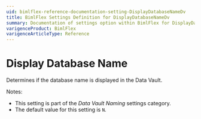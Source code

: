 ```yaml
---
uid: bimlflex-reference-documentation-setting-DisplayDatabaseNameDv
title: BimlFlex Settings Definition for DisplayDatabaseNameDv
summary: Documentation of settings option within BimlFlex for DisplayDatabaseNameDv
varigenceProduct: BimlFlex
varigenceArticleType: Reference
---
```


# Display Database Name

Determines if the database name is displayed in the Data Vault.

Notes:

* This setting is part of the *Data Vault Naming* settings category.
* The default value for this setting is `N`.